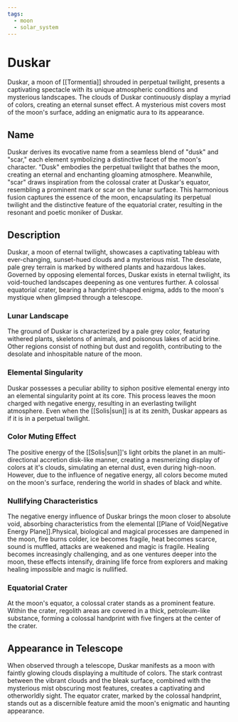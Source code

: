 ```yaml
---
tags:
  - moon
  - solar_system
---
```

# Duskar

Duskar, a moon of [[Tormentia]] shrouded in perpetual twilight, presents a captivating spectacle with its unique atmospheric conditions and mysterious landscapes. The clouds of Duskar continuously display a myriad of colors, creating an eternal sunset effect. A mysterious mist covers most of the moon's surface, adding an enigmatic aura to its appearance.

## Name

Duskar derives its evocative name from a seamless blend of "dusk" and "scar," each element symbolizing a distinctive facet of the moon's character. "Dusk" embodies the perpetual twilight that bathes the moon, creating an eternal and enchanting gloaming atmosphere. Meanwhile, "scar" draws inspiration from the colossal crater at Duskar's equator, resembling a prominent mark or scar on the lunar surface. This harmonious fusion captures the essence of the moon, encapsulating its perpetual twilight and the distinctive feature of the equatorial crater, resulting in the resonant and poetic moniker of Duskar.

## Description

Duskar, a moon of eternal twilight, showcases a captivating tableau with ever-changing, sunset-hued clouds and a mysterious mist. The desolate, pale grey terrain is marked by withered plants and hazardous lakes. Governed by opposing elemental forces, Duskar exists in eternal twilight, its void-touched landscapes deepening as one ventures further. A colossal equatorial crater, bearing a handprint-shaped enigma, adds to the moon's mystique when glimpsed through a telescope.

### Lunar Landscape

The ground of Duskar is characterized by a pale grey color, featuring withered plants, skeletons of animals, and poisonous lakes of acid brine. Other regions consist of nothing but dust and regolith, contributing to the desolate and inhospitable nature of the moon.

### Elemental Singularity

Duskar possesses a peculiar ability to siphon positive elemental energy into an elemental singularity point at its core. This process leaves the moon charged with negative energy, resulting in an everlasting twilight atmosphere. Even when the [[Solis|sun]] is at its zenith, Duskar appears as if it is in a perpetual twilight.

### Color Muting Effect

The positive energy of the [[Solis|sun]]'s light orbits the planet in an multi-directional accretion disk-like manner, creating a mesmerizing display of colors at it's clouds, simulating an eternal dust, even during high-noon. However, due to the influence of negative energy, all colors become muted on the moon's surface, rendering the world in shades of black and white.

### Nullifying Characteristics

The negative energy influence of Duskar brings the moon closer to absolute void, absorbing characteristics from the elemental [[Plane of Void|Negative Energy Plane]].Physical, biological and magical processes are dampened in the moon, fire burns colder, ice becomes fragile, heat becomes scarce, sound is muffled, attacks are weakened and magic is fragile. Healing becomes increasingly challenging, and as one ventures deeper into the moon, these effects intensify, draining life force from explorers and making healing impossible and magic is nullified. 

### Equatorial Crater

At the moon's equator, a colossal crater stands as a prominent feature. Within the crater, regolith areas are covered in a thick, petroleum-like substance, forming a colossal handprint with five fingers at the center of the crater.

## Appearance in Telescope

When observed through a telescope, Duskar manifests as a moon with faintly glowing clouds displaying a multitude of colors. The stark contrast between the vibrant clouds and the bleak surface, combined with the mysterious mist obscuring most features, creates a captivating and otherworldly sight. The equator crater, marked by the colossal handprint, stands out as a discernible feature amid the moon's enigmatic and haunting appearance.